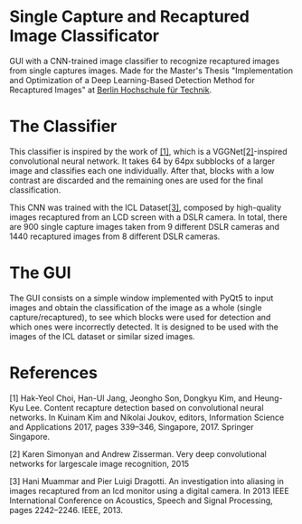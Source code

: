 # Single Capture and Recaptured Image Classificator

GUI with a CNN-trained image classifier to recognize recaptured images from single captures images. Made for the Master's Thesis "Implementation and Optimization of a Deep Learning-Based Detection Method for Recaptured Images" at [Berlin Hochschule für Technik](https://www.bht-berlin.de/). 

# The Classifier

This classifier is inspired by the work of [[1]](#1), which is a VGGNet[[2]](#2)-inspired convolutional neural network. It takes 64 by 64px subblocks of a larger image and classifies each one individually. After that, blocks with a low contrast are discarded and the remaining ones are used for the final classification.

This CNN was trained with the ICL Dataset[[3]](#3), composed by high-quality images recaptured from an LCD screen with a DSLR camera. In total, there are 900 single capture images taken from 9 different DSLR cameras and 1440 recaptured images from 8 different DSLR cameras.

# The GUI

The GUI consists on a simple window implemented with PyQt5 to input images and obtain the classification of the image as a whole (single capture/recaptured), to see which blocks were used for detection and which ones were incorrectly detected. It is designed to be used with the images of the ICL dataset or similar sized images. 

# References
<a id="1">[1]</a>
Hak-Yeol Choi, Han-Ul Jang, Jeongho Son, Dongkyu Kim, and Heung-Kyu Lee. Content recapture detection based on convolutional neural networks. In Kuinam Kim and Nikolai
Joukov, editors, Information Science and Applications 2017, pages 339–346, Singapore, 2017. Springer Singapore.

<a id="2">[2]</a>
Karen Simonyan and Andrew Zisserman. Very deep convolutional networks for largescale image recognition, 2015

<a id="3">[3]</a>
Hani Muammar and Pier Luigi Dragotti. An investigation into aliasing in images recaptured from an lcd monitor using a digital camera. In 2013 IEEE International Conference on Acoustics, Speech and Signal Processing, pages 2242–2246. IEEE, 2013.
